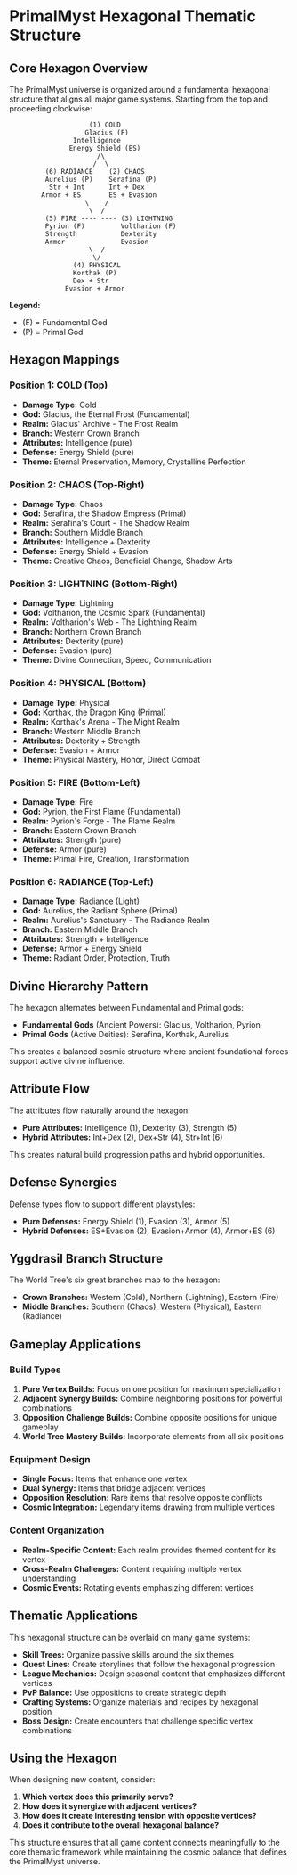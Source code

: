 # PrimalMyst Hexagonal Thematic Structure

## Core Hexagon Overview

The PrimalMyst universe is organized around a fundamental hexagonal structure that aligns all major game systems. Starting from the top and proceeding clockwise:

```
                    (1) COLD
                   Glacius (F)
                Intelligence
               Energy Shield (ES)
                      /\
                     /  \
         (6) RADIANCE    (2) CHAOS
         Aurelius (P)    Serafina (P)
          Str + Int      Int + Dex
        Armor + ES       ES + Evasion
                   \    /
                    \  /
         (5) FIRE ---- ---- (3) LIGHTNING
         Pyrion (F)         Voltharion (F)
         Strength           Dexterity
         Armor              Evasion
                    \  /
                     \/
                (4) PHYSICAL
                Korthak (P)
                Dex + Str
              Evasion + Armor
```

**Legend:**
- (F) = Fundamental God
- (P) = Primal God

## Hexagon Mappings

### Position 1: COLD (Top)
- **Damage Type:** Cold
- **God:** Glacius, the Eternal Frost (Fundamental)
- **Realm:** Glacius' Archive - The Frost Realm
- **Branch:** Western Crown Branch
- **Attributes:** Intelligence (pure)
- **Defense:** Energy Shield (pure)
- **Theme:** Eternal Preservation, Memory, Crystalline Perfection

### Position 2: CHAOS (Top-Right)
- **Damage Type:** Chaos
- **God:** Serafina, the Shadow Empress (Primal)
- **Realm:** Serafina's Court - The Shadow Realm
- **Branch:** Southern Middle Branch
- **Attributes:** Intelligence + Dexterity
- **Defense:** Energy Shield + Evasion
- **Theme:** Creative Chaos, Beneficial Change, Shadow Arts

### Position 3: LIGHTNING (Bottom-Right)
- **Damage Type:** Lightning
- **God:** Voltharion, the Cosmic Spark (Fundamental)
- **Realm:** Voltharion's Web - The Lightning Realm
- **Branch:** Northern Crown Branch
- **Attributes:** Dexterity (pure)
- **Defense:** Evasion (pure)
- **Theme:** Divine Connection, Speed, Communication

### Position 4: PHYSICAL (Bottom)
- **Damage Type:** Physical
- **God:** Korthak, the Dragon King (Primal)
- **Realm:** Korthak's Arena - The Might Realm
- **Branch:** Western Middle Branch
- **Attributes:** Dexterity + Strength
- **Defense:** Evasion + Armor
- **Theme:** Physical Mastery, Honor, Direct Combat

### Position 5: FIRE (Bottom-Left)
- **Damage Type:** Fire
- **God:** Pyrion, the First Flame (Fundamental)
- **Realm:** Pyrion's Forge - The Flame Realm
- **Branch:** Eastern Crown Branch
- **Attributes:** Strength (pure)
- **Defense:** Armor (pure)
- **Theme:** Primal Fire, Creation, Transformation

### Position 6: RADIANCE (Top-Left)
- **Damage Type:** Radiance (Light)
- **God:** Aurelius, the Radiant Sphere (Primal)
- **Realm:** Aurelius's Sanctuary - The Radiance Realm
- **Branch:** Eastern Middle Branch
- **Attributes:** Strength + Intelligence
- **Defense:** Armor + Energy Shield
- **Theme:** Radiant Order, Protection, Truth

## Divine Hierarchy Pattern

The hexagon alternates between Fundamental and Primal gods:
- **Fundamental Gods** (Ancient Powers): Glacius, Voltharion, Pyrion
- **Primal Gods** (Active Deities): Serafina, Korthak, Aurelius

This creates a balanced cosmic structure where ancient foundational forces support active divine influence.

## Attribute Flow

The attributes flow naturally around the hexagon:
- **Pure Attributes:** Intelligence (1), Dexterity (3), Strength (5)
- **Hybrid Attributes:** Int+Dex (2), Dex+Str (4), Str+Int (6)

This creates natural build progression paths and hybrid opportunities.

## Defense Synergies

Defense types flow to support different playstyles:
- **Pure Defenses:** Energy Shield (1), Evasion (3), Armor (5)
- **Hybrid Defenses:** ES+Evasion (2), Evasion+Armor (4), Armor+ES (6)

## Yggdrasil Branch Structure

The World Tree's six great branches map to the hexagon:
- **Crown Branches:** Western (Cold), Northern (Lightning), Eastern (Fire)
- **Middle Branches:** Southern (Chaos), Western (Physical), Eastern (Radiance)

## Gameplay Applications

### Build Types

1. **Pure Vertex Builds:** Focus on one position for maximum specialization
2. **Adjacent Synergy Builds:** Combine neighboring positions for powerful combinations
3. **Opposition Challenge Builds:** Combine opposite positions for unique gameplay
4. **World Tree Mastery Builds:** Incorporate elements from all six positions

### Equipment Design

- **Single Focus:** Items that enhance one vertex
- **Dual Synergy:** Items that bridge adjacent vertices  
- **Opposition Resolution:** Rare items that resolve opposite conflicts
- **Cosmic Integration:** Legendary items drawing from multiple vertices

### Content Organization

- **Realm-Specific Content:** Each realm provides themed content for its vertex
- **Cross-Realm Challenges:** Content requiring multiple vertex understanding
- **Cosmic Events:** Rotating events emphasizing different vertices

## Thematic Applications

This hexagonal structure can be overlaid on many game systems:

- **Skill Trees:** Organize passive skills around the six themes
- **Quest Lines:** Create storylines that follow the hexagonal progression
- **League Mechanics:** Design seasonal content that emphasizes different vertices
- **PvP Balance:** Use oppositions to create strategic depth
- **Crafting Systems:** Organize materials and recipes by hexagonal position
- **Boss Design:** Create encounters that challenge specific vertex combinations

## Using the Hexagon

When designing new content, consider:

1. **Which vertex does this primarily serve?**
2. **How does it synergize with adjacent vertices?**
3. **How does it create interesting tension with opposite vertices?**
4. **Does it contribute to the overall hexagonal balance?**

This structure ensures that all game content connects meaningfully to the core thematic framework while maintaining the cosmic balance that defines the PrimalMyst universe.
